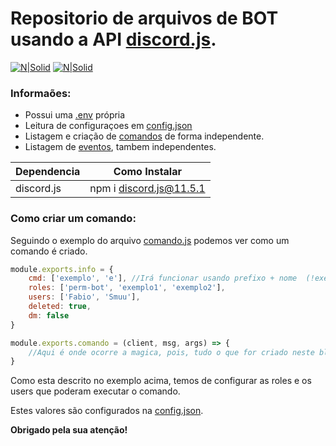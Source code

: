 # Repositorio de arquivos de BOT usando a API [discord.js](https://discord.js.org/#/docs/main/stable/general/welcome).

[![N|Solid](https://cdn.discordapp.com/attachments/631607183301148672/724397007170568313/paypal.png)](https://www.paypal.com/cgi-bin/webscr?cmd=_donations&business=fabinhoec2210@gmail.com&item_name=F%C3%A1bio&currency_code=BRL)  [![N|Solid](https://cdn.discordapp.com/attachments/631607183301148672/724397005543178270/picpay.png)](https://app.picpay.com/user/smuu)

### Informaões:
- Possui uma [.env](/handler/core/env.js) própria
- Leitura de configuraçoes em [config.json](/handler/config.json)
- Listagem e criação de [comandos](/handler/comandos/Exemplo/comando.js) de forma independente.
- Listagem de [eventos](/handler/eventos/ready.js), tambem independentes.



| Dependencia | Como Instalar |
| - | - |
| discord.js | npm i discord.js@11.5.1

### Como criar um comando:
Seguindo o exemplo do arquivo [comando.js](/handler/comandos/Exemplo/comando.js) podemos ver como um comando é criado.

```js
module.exports.info = {
    cmd: ['exemplo', 'e'], //Irá funcionar usando prefixo + nome  (!exemplo ou !e)
    roles: ['perm-bot', 'exemplo1', 'exemplo2'],
    users: ['Fabio', 'Smuu'],
    deleted: true,
    dm: false
}

module.exports.comando = (client, msg, args) => {
    //Aqui é onde ocorre a magica, pois, tudo o que for criado neste bloco será executado ao chamar o comando.
}
```

Como esta descrito no exemplo acima, temos de configurar as roles e os users que poderam executar o comando.

Estes valores são configurados na [config.json](/handler/config.json).

**Obrigado pela sua atenção!**
